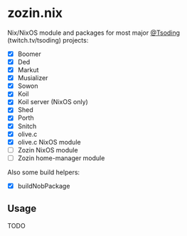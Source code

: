 # zozin.nix

Nix/NixOS module and packages for most major [@Tsoding](https://github.com/tsoding) (twitch.tv/tsoding) projects:
- [x] Boomer
- [x] Ded
- [x] Markut
- [x] Musializer
- [x] Sowon
- [x] Koil
- [x] Koil server (NixOS only)
- [x] Shed
- [x] Porth
- [x] Snitch
- [x] olive.c
- [x] olive.c NixOS module
- [ ] Zozin NixOS module
- [ ] Zozin home-manager module

Also some build helpers:
- [x] buildNobPackage

## Usage
TODO

